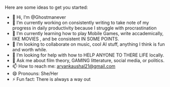<!---
Ghostmanever/Ghostmanever is a ✨ special ✨ repository because its `README.md` (this file) appears on your GitHub profile.
You can click the Preview link to take a look at your changes.
--->

Here are some ideas to get you started:
- 👋 Hi, I’m @Ghostmanever
- 🔭 I’m currently working on consistently writing to take note of my progress in daily productivity because I struggle with procrastination
- 🌱 I’m currently learning how to play Mobile Games, write accademically, lIKE MOVIES , and be consistent IN SOME POINTS.
- 👯 I’m looking to collaborate on music, cool AI stuff, anything I think is fun and worth while. 
- 🤔 I’m looking for help with how to HELP ANYONE TO THERE LIFE locally.
- 💬 Ask me about film theory, GAMING litterature, social media, or politics.
- 📫 How to reach me: aryankaushal21@gmail.com
- 😄 Pronouns: She/Her 
- ⚡ Fun fact: There is always a way out
